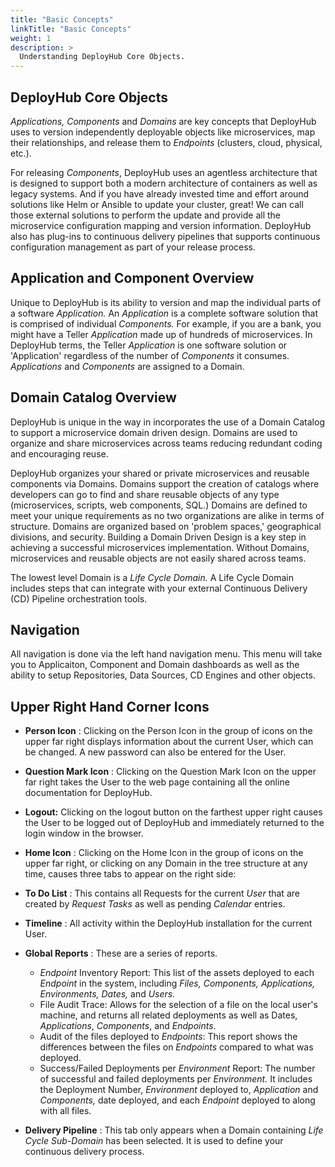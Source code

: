 ```yaml
---
title: "Basic Concepts"
linkTitle: "Basic Concepts"
weight: 1
description: >
  Understanding DeployHub Core Objects.
---
```


## DeployHub Core Objects

_Applications, Components_ and _Domains_ are key concepts that DeployHub uses to version independently deployable objects like microservices, map their relationships, and release them to _Endpoints_ (clusters, cloud, physical, etc.).

For releasing _Components_, DeployHub uses an agentless architecture that is designed to support both a modern architecture of containers as well as legacy systems. And if you have already invested time and effort around solutions like Helm or Ansible to update your cluster, great! We can call those external solutions to perform the update and provide all the microservice configuration mapping and version information. DeployHub also has plug-ins to continuous delivery pipelines that supports continuous configuration management as part of your release process.

## Application and Component Overview

Unique to DeployHub is its ability to version and map the individual parts of a software _Application._ An _Application_ is a complete software solution that is comprised of individual _Components._ For example, if you are a bank, you might have a Teller _Application_ made up of hundreds of microservices. In DeployHub terms, the Teller _Application_ is one software solution or 'Application' regardless of the number of _Components_ it consumes. _Applications_ and _Components_ are assigned to a Domain.

## Domain Catalog Overview

DeployHub is unique in the way in incorporates the use of a Domain Catalog to support a microservice domain driven design. Domains are used to organize and share microservices across teams reducing redundant coding and encouraging reuse.

DeployHub organizes your shared or private microservices and reusable components via Domains. Domains support the creation of catalogs where developers can go to find and share reusable objects of any type (microservices, scripts, web components, SQL.) Domains are defined to meet your unique requirements as no two organizations are alike in terms of structure. Domains are organized based on 'problem spaces,' geographical divisions, and security. Building a Domain Driven Design is a key step in achieving a successful microservices implementation. Without Domains, microservices and reusable objects are not easily shared across teams.

The lowest level Domain is a _Life Cycle Domain._ A Life Cycle Domain includes steps that can integrate with your external Continuous Delivery (CD) Pipeline orchestration tools.

## Navigation

All navigation is done via the left hand navigation menu. This menu will take you to Applicaiton, Component and Domain dashboards as well as the ability to setup Repositories, Data Sources, CD Engines and other objects.  

## Upper Right Hand Corner Icons

- **Person Icon** : Clicking on the Person Icon in the group of icons on the upper far right displays information about the current User, which can be changed. A new password can also be entered for the User.

- **Question Mark Icon** : Clicking on the Question Mark Icon on the upper far right takes the User to the web page containing all the online documentation for DeployHub.

- **Logout:** Clicking on the logout button on the farthest upper right causes the User to be logged out of DeployHub and immediately returned to the login window in the browser.

- **Home Icon** : Clicking on the Home Icon in the group of icons on the upper far right, or clicking on any Domain in the tree structure at any time, causes three tabs to appear on the right side:

- **To Do List** : This contains all Requests for the current _User_ that are created by _Request Tasks_ as well as pending _Calendar_ entries.
- **Timeline** : All activity within the DeployHub installation for the current User.
- **Global Reports** : These are a series of reports.

  - _Endpoint_ Inventory Report: This list of the assets deployed to each _Endpoint_ in the system, including _Files, Components, Applications, Environments, Dates,_ and _Users._
  - File Audit Trace: Allows for the selection of a file on the local user's machine, and returns all related deployments as well as Dates, _Applications_, _Components_, and _Endpoints_.
  - Audit of the files deployed to _Endpoints_: This report shows the differences between the files on _Endpoints_ compared to what was deployed.
  - Success/Failed Deployments per _Environment_ Report: The number of successful and failed deployments per _Environment._ It includes the Deployment Number, _Environment_ deployed to, _Application_ and _Components,_ date deployed, and each _Endpoint_ deployed to along with all files.

- **Delivery Pipeline** : This tab only appears when a Domain containing _Life Cycle Sub-Domain_ has been selected. It is used to define your continuous delivery process.
